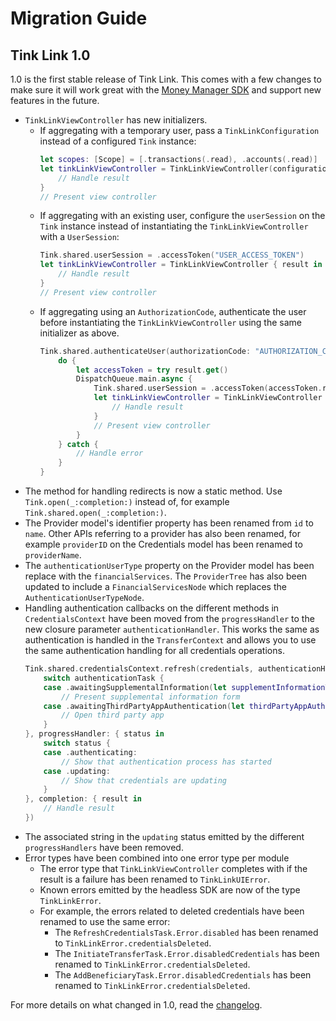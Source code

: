 # Migration Guide

## Tink Link 1.0 
1.0 is the first stable release of Tink Link. This comes with a few changes to make sure it will work great with the [Money Manager SDK](https://docs.tink.com/resources/pfm-sdk-ios) and support new features in the future. 

- `TinkLinkViewController` has new initializers.
    - If aggregating with a temporary user, pass a `TinkLinkConfiguration` instead of a configured `Tink` instance:
        ```swift
        let scopes: [Scope] = [.transactions(.read), .accounts(.read)]
        let tinkLinkViewController = TinkLinkViewController(configuration: configuration, market: "SE", scopes: scopes) { result in
            // Handle result
        }
        // Present view controller
        ```
    - If aggregating with an existing user, configure the `userSession` on the `Tink` instance instead of instantiating the `TinkLinkViewController` with a `UserSession`:
        ```swift
        Tink.shared.userSession = .accessToken("USER_ACCESS_TOKEN")
        let tinkLinkViewController = TinkLinkViewController { result in
            // Handle result
        }
        // Present view controller
        ```
    - If aggregating using an `AuthorizationCode`, authenticate the user before instantiating the `TinkLinkViewController` using the same initializer as above.
        ```swift
        Tink.shared.authenticateUser(authorizationCode: "AUTHORIZATION_CODE") { result in
            do {
                let accessToken = try result.get()
                DispatchQueue.main.async {
                    Tink.shared.userSession = .accessToken(accessToken.rawValue)
                    let tinkLinkViewController = TinkLinkViewController { result in
                        // Handle result
                    }
                    // Present view controller
                }
            } catch {
                // Handle error
            }
        }
        ```
- The method for handling redirects is now a static method. Use `Tink.open(_:completion:)` instead of, for example `Tink.shared.open(_:completion:)`.
- The Provider model's identifier property has been renamed from `id` to `name`. Other APIs referring to a provider has also been renamed, for example `providerID` on the Credentials model has been renamed to `providerName`.
- The `authenticationUserType` property on the Provider model has been replace with the `financialServices`. The `ProviderTree` has also been updated to include a `FinancialServicesNode` which replaces the `AuthenticationUserTypeNode`.
- Handling authentication callbacks on the different methods in `CredentialsContext` have been moved from the `progressHandler` to the new closure parameter `authenticationHandler`. This works the same as authentication is handled in the `TransferContext` and allows you to use the same authentication handling for all credentials operations. 
    ```swift
    Tink.shared.credentialsContext.refresh(credentials, authenticationHandler: { authenticationTask in
        switch authenticationTask {
        case .awaitingSupplementalInformation(let supplementInformationTask):
            // Present supplemental information form
        case .awaitingThirdPartyAppAuthentication(let thirdPartyAppAuthenticationTask):
            // Open third party app
        }
    }, progressHandler: { status in
        switch status {
        case .authenticating:
            // Show that authentication process has started
        case .updating:
            // Show that credentials are updating
        }
    }, completion: { result in
        // Handle result
    })
    ```
- The associated string in the `updating` status emitted by the different `progressHandlers` have been removed.  
- Error types have been combined into one error type per module
    - The error type that `TinkLinkViewController` completes with if the result is a failure has been renamed to `TinkLinkUIError`.
    - Known errors emitted by the headless SDK are now of the type `TinkLinkError`. 
    - For example, the errors related to deleted credentials have been renamed to use the same error:
        - The `RefreshCredentialsTask.Error.disabled` has been renamed to `TinkLinkError.credentialsDeleted`.
        - The `InitiateTransferTask.Error.disabledCredentials` has been renamed to `TinkLinkError.credentialsDeleted`.
        - The `AddBeneficiaryTask.Error.disabledCredentials` has been renamed to `TinkLinkError.credentialsDeleted`.

For more details on what changed in 1.0, read the [changelog](https://github.com/tink-ab/tink-link-ios/releases/tag/1.0.0-rc.1).
